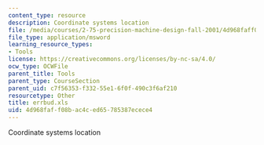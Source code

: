 ```yaml
---
content_type: resource
description: Coordinate systems location
file: /media/courses/2-75-precision-machine-design-fall-2001/4d968faff08bac4ced65785387ecece4_errbud.xls
file_type: application/msword
learning_resource_types:
- Tools
license: https://creativecommons.org/licenses/by-nc-sa/4.0/
ocw_type: OCWFile
parent_title: Tools
parent_type: CourseSection
parent_uid: c7f56353-f332-55e1-6f0f-490c3f6af210
resourcetype: Other
title: errbud.xls
uid: 4d968faf-f08b-ac4c-ed65-785387ecece4
---
```

Coordinate systems location
